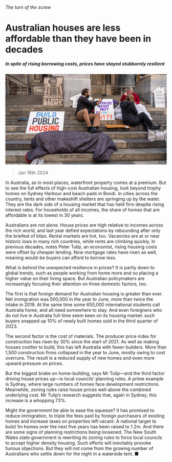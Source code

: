 ###### The turn of the screw

# Australian houses are less affordable than they have been in decades 

##### In spite of rising borrowing costs, prices have stayed stubbornly resilient 

![image](images/20240120_FNP507.jpg) 

> Jan 18th 2024 

In Australia, as in most places, waterfront property comes at a premium. But to see the full effects of high-cost Australian housing, look beyond trophy homes on Sydney Harbour and beach pads in Bondi. In cities across the country, tents and other makeshift shelters are springing up by the water. They are the dark side of a housing market that has held firm despite rising interest rates. For households of all incomes, the share of homes that are affordable is at its lowest in 30 years.

Australians are not alone. House prices are high relative to incomes across the rich world, and last year defied expectations by rebounding after only the briefest of blips. Rental markets are hot, too. Vacancies are at or near historic lows in many rich countries, while rents are climbing quickly. In previous decades, notes Peter Tulip, an economist, rising housing costs were offset by cheaper lending. Now mortgage rates have risen as well, meaning would-be buyers can afford to borrow less.

What is behind the unexpected resilience in prices? It is partly down to global trends, such as people working from home more and so placing a higher value on their living space. But Australian policymakers are increasingly focusing their attention on three domestic factors, too.

The first is that foreign demand for Australian housing is greater than ever. Net immigration was 500,000 in the year to June, more than twice the intake in 2019. At the same time some 650,000 international students call Australia home, and all need somewhere to stay. And even foreigners who do not live in Australia full-time seem keen on its housing market: such buyers snapped up 10% of newly built homes sold in the third quarter of 2023.

The second factor is the cost of materials. The producer price index for construction has risen by 30% since the start of 2021. As well as making houses costlier to build, this has left Australia with fewer builders. More than 1,500 construction firms collapsed in the year to June, mostly owing to cost overruns. The result is a reduced supply of new homes and even more upward pressure on prices.

But the biggest brake on home-building, says Mr Tulip—and the third factor driving house prices up—is local councils’ planning rules. A prime example is Sydney, where large numbers of homes face development restrictions. Meanwhile, zoning rules raise house prices well above the combined underlying cost. Mr Tulip’s research suggests that, again in Sydney, this increase is a whopping 73%.

Might the government be able to ease the squeeze? It has promised to reduce immigration, to triple the fees paid by foreign purchasers of existing homes and increase taxes on properties left vacant. A national target to build 1m homes over the next five years has been raised to 1.2m. And there are some signs of planning restrictions being loosened. The New South Wales state government is rewriting its zoning rules to force local councils to accept higher density housing. Such efforts will inevitably provoke furious objections. But they will not come from the growing number of Australians who settle down for the night in a waterside tent. ■


